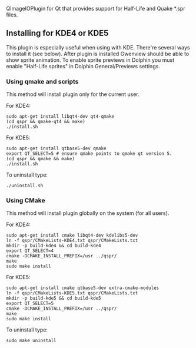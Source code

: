 QImageIOPlugin for Qt that provides support for Half-Life and Quake *.spr files.

## Installing for KDE4 or KDE5

This plugin is especially useful when using with KDE. There're several ways to install it (see below).
After plugin is installed Gwenview should be able to show sprite animation.
To enable sprite previews in Dolphin you must enable "Half-Life sprites" in Dolphin General/Previews settings.

### Using qmake and scripts

This method will install plugin only for the current user.

For KDE4:

    sudo apt-get install libqt4-dev qt4-qmake
    (cd qspr && qmake-qt4 && make)
    ./install.sh
    
For KDE5:

    sudo apt-get install qtbase5-dev qmake
    export QT_SELECT=5 # ensure qmake points to qmake qt version 5.
    (cd qspr && qmake && make)
    ./install.sh
    
To uninstall type:

    ./uninstall.sh

### Using CMake

This method will install plugin globally on the system (for all users).

For KDE4:

    sudo apt-get install cmake libqt4-dev kdelibs5-dev
    ln -f qspr/CMakeLists-KDE4.txt qspr/CMakeLists.txt
    mkdir -p build-kde4 && cd build-kde4
    export QT_SELECT=4
    cmake -DCMAKE_INSTALL_PREFIX=/usr ../qspr/
    make
    sudo make install
    
For KDE5:

    sudo apt-get install cmake qtbase5-dev extra-cmake-modules
    ln -f qspr/CMakeLists-KDE5.txt qspr/CMakeLists.txt
    mkdir -p build-kde5 && cd build-kde5
    export QT_SELECT=5
    cmake -DCMAKE_INSTALL_PREFIX=/usr ../qspr/
    make
    sudo make install

To uninstall type:

    sudo make uninstall
    
